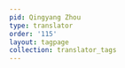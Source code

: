 ```yaml
---
pid: Qingyang Zhou
type: translator
order: '115'
layout: tagpage
collection: translator_tags
---
```

